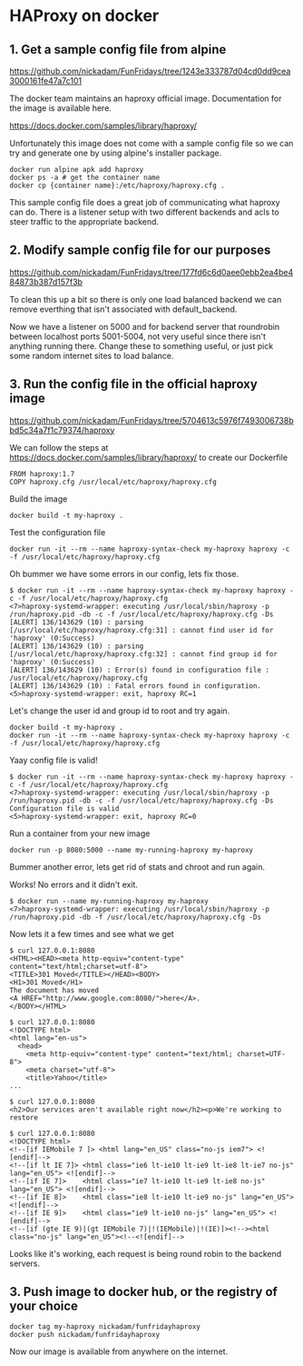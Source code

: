 # HAProxy on docker

## 1. Get a sample config file from alpine

https://github.com/nickadam/FunFridays/tree/1243e333787d04cd0dd9cea3000161fe47a7c101

The docker team maintains an haproxy official image. Documentation for the image is available here.

https://docs.docker.com/samples/library/haproxy/

Unfortunately this image does not come with a sample config file so we can try and generate one by using alpine's installer package.

```
docker run alpine apk add haproxy
docker ps -a # get the container name
docker cp {container name}:/etc/haproxy/haproxy.cfg .
```

This sample config file does a great job of communicating what haproxy can do. There is a listener setup with two different backends and acls to steer traffic to the appropriate backend.

## 2. Modify sample config file for our purposes

https://github.com/nickadam/FunFridays/tree/177fd6c6d0aee0ebb2ea4be484873b387d157f3b

To clean this up a bit so there is only one load balanced backend we can remove everthing that isn't associated with default_backend.

Now we have a listener on 5000 and for backend server that roundrobin between localhost ports 5001-5004, not very useful since there isn't anything running there. Change these to something useful, or just pick some random internet sites to load balance.

## 3. Run the config file in the official haproxy image

https://github.com/nickadam/FunFridays/tree/5704613c5976f7493006738bbd5c34a7f1c79374/haproxy

We can follow the steps at https://docs.docker.com/samples/library/haproxy/ to create our Dockerfile

```
FROM haproxy:1.7
COPY haproxy.cfg /usr/local/etc/haproxy/haproxy.cfg
```

Build the image

```
docker build -t my-haproxy .
```

Test the configuration file

```
docker run -it --rm --name haproxy-syntax-check my-haproxy haproxy -c -f /usr/local/etc/haproxy/haproxy.cfg
```

Oh bummer we have some errors in our config, lets fix those.

```
$ docker run -it --rm --name haproxy-syntax-check my-haproxy haproxy -c -f /usr/local/etc/haproxy/haproxy.cfg
<7>haproxy-systemd-wrapper: executing /usr/local/sbin/haproxy -p /run/haproxy.pid -db -c -f /usr/local/etc/haproxy/haproxy.cfg -Ds
[ALERT] 136/143629 (10) : parsing [/usr/local/etc/haproxy/haproxy.cfg:31] : cannot find user id for 'haproxy' (0:Success)
[ALERT] 136/143629 (10) : parsing [/usr/local/etc/haproxy/haproxy.cfg:32] : cannot find group id for 'haproxy' (0:Success)
[ALERT] 136/143629 (10) : Error(s) found in configuration file : /usr/local/etc/haproxy/haproxy.cfg
[ALERT] 136/143629 (10) : Fatal errors found in configuration.
<5>haproxy-systemd-wrapper: exit, haproxy RC=1
```

Let's change the user id and group id to root and try again.

```
docker build -t my-haproxy .
docker run -it --rm --name haproxy-syntax-check my-haproxy haproxy -c -f /usr/local/etc/haproxy/haproxy.cfg
```

Yaay config file is valid!
```
$ docker run -it --rm --name haproxy-syntax-check my-haproxy haproxy -c -f /usr/local/etc/haproxy/haproxy.cfg
<7>haproxy-systemd-wrapper: executing /usr/local/sbin/haproxy -p /run/haproxy.pid -db -c -f /usr/local/etc/haproxy/haproxy.cfg -Ds
Configuration file is valid
<5>haproxy-systemd-wrapper: exit, haproxy RC=0
```

Run a container from your new image

```
docker run -p 8080:5000 --name my-running-haproxy my-haproxy
```

Bummer another error, lets get rid of stats and chroot and run again.

Works! No errors and it didn't exit.

```
$ docker run --name my-running-haproxy my-haproxy
<7>haproxy-systemd-wrapper: executing /usr/local/sbin/haproxy -p /run/haproxy.pid -db -f /usr/local/etc/haproxy/haproxy.cfg -Ds
```

Now lets it a few times and see what we get

```
$ curl 127.0.0.1:8080
<HTML><HEAD><meta http-equiv="content-type" content="text/html;charset=utf-8">
<TITLE>301 Moved</TITLE></HEAD><BODY>
<H1>301 Moved</H1>
The document has moved
<A HREF="http://www.google.com:8080/">here</A>.
</BODY></HTML>
```

```
$ curl 127.0.0.1:8080
<!DOCTYPE html>
<html lang="en-us">
  <head>
    <meta http-equiv="content-type" content="text/html; charset=UTF-8">
    <meta charset="utf-8">
    <title>Yahoo</title>
...
```

```
$ curl 127.0.0.1:8080
<h2>Our services aren't available right now</h2><p>We're working to restore
```

```
$ curl 127.0.0.1:8080
<!DOCTYPE html>
<!--[if IEMobile 7 ]> <html lang="en_US" class="no-js iem7"> <![endif]-->
<!--[if lt IE 7]> <html class="ie6 lt-ie10 lt-ie9 lt-ie8 lt-ie7 no-js" lang="en_US"> <![endif]-->
<!--[if IE 7]>    <html class="ie7 lt-ie10 lt-ie9 lt-ie8 no-js" lang="en_US"> <![endif]-->
<!--[if IE 8]>    <html class="ie8 lt-ie10 lt-ie9 no-js" lang="en_US"> <![endif]-->
<!--[if IE 9]>    <html class="ie9 lt-ie10 no-js" lang="en_US"> <![endif]-->
<!--[if (gte IE 9)|(gt IEMobile 7)|!(IEMobile)|!(IE)]><!--><html class="no-js" lang="en_US"><!--<![endif]-->
```

Looks like it's working, each request is being round robin to the backend servers.

## 3. Push image to docker hub, or the registry of your choice

```
docker tag my-haproxy nickadam/funfridayhaproxy
docker push nickadam/funfridayhaproxy
```

Now our image is available from anywhere on the internet.

